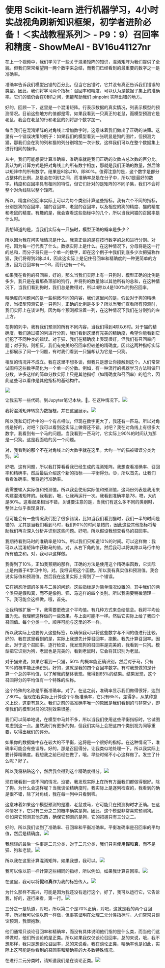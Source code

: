 # 使用 Scikit-learn 进行机器学习，4小时实战视角刷新知识框架，初学者进阶必备！＜实战教程系列＞ - P9：9）召回率和精度 - ShowMeAI - BV16u41127nr

在上一个视频中，我们学习了一些关于混淆矩阵的知识，混淆矩阵为我们提供了全貌。但我们常常希望用一两个数字来总结，而我们已经看到的最重要的数字之一是准确率。

准确率告诉我们模型出错的百分比。但当它出错时，它并没有真正告诉我们错误的类型。因此，我们将学习两个指标：召回率和精度，可以认为是数据子集上的准确率。它们的值仍会在0到1之间，但能帮助我们 pinpoint 实际出错的地方。

好的，回顾一下，这里是一个混淆矩阵。行表示数据的真实情况，列表示模型的预测情况。目前这些地方的值都是零。如果我看到一只真正的老鼠，而模型预测它是老鼠，我会在老鼠的行和老鼠的列将那个数字加一。

每当我们在混淆矩阵的对角线上增加数字时，这意味着我们做出了正确的决策。这里有一个错误决策的例子：如果我们的模型看到一张明显是狗的图片，但预测为猫，那我们会在狗的列和猫的列分别增加一次计数，这样我们可以在整个数据集上进行相同的操作。

从中，我们可能想要计算准确率，准确率就是我们正确的次数占总次数的百分比。我认为的计算方式是把对角线上的所有数字相加，那就是我们正确的数量，然后除以矩阵中的所有数字。结果是8除以10，即80%。值得注意的是，这个数字是部分占整体的比例，总是会在0到1之间，而准确率总是在分子中，所以1是最好的数字。精度和召回率具有相同的特性，但它们针对的是矩阵的不同子集，我们不会将整个对角线除以整个矩阵。

所以，精度和召回率实际上可以为每个类别计算这些指标。我有六个不同的指标，分别是狗的召回率、猫的召回率、老鼠的召回率，以及相应的狗的精度、猫的精度和老鼠的精度。有趣的是，我会查看这些指标中的几个，所以当我问猫的召回率是什么时。

我想知道的是，当我们实际有一只猫时，模型正确的概率是多少？

所以因为我在问实际情况是什么。我真正做的是在按行数字的总和进行分割。对吧，因为每一行代表了什么。数据实际上是什么。在这种情况下，分母将是这一行的总和，而分子将只是一个单一的数字，即在这个例子中我们到底多少次把猫称作猫，我们将得到2除以4，因此这实际上是记住召回率和精确度的一种更简单的方法，因为召回率有一个R，而行也有一个R。

如果我在看狗的召回率，好的，那么当我们实际上有一只狗时，模型正确的比例是多少，我只是在看那条顶部的狗行，并将狗的数量除以其他所有的总和，在这种情况下，当我们看到狗时，我们总是做得对，所以4除以4是100%的狗召回率。

精确度的问题问的是一些稍微不同的内容，我们这里问的是，假设对于狗的精确度，当模型预测它是一只狗时，正确的比例是多少？所以当我们查看所有预测时，我们实际上在谈论列，因为每个预测都沿着一列，在这种情况下我们在分割狗的左上方。

在狗的列中，我有我们预测的所有不同内容，当我们得到4除以6时。对于猫的精确度，我们通过猫的列进行分割，我们看到这里有完美的精确度，希望你能看到它们犯了不同种类的错误。对于猫，我们在精确度上表现很好，但我们有召回率问题；对于狗，则相反，我们有完美的召回率但较差的精确度，因此这两种指标实际上都展示了同一个问题，有时我们看到一只猫却认为它是一只狗。

相反的情况并不成立。我在这里不想多谈，但我只是想让你接触到这个。人们常常试图将这些数字简化为一个单一的分数。例如，有一种流行的机器学习方法叫做F1分数，许多这样的简单分数实际上只是其他指标（如精确度和召回率）的组合，因此这些可以看作是其他指标的基础构件。

![](img/4322a1ad92201482e285377a84085572_1.png)

让我去写一些代码。到Jupyter笔记本块。🤧。在这种情况下。![](img/4322a1ad92201482e285377a84085572_3.png)

我将混淆矩阵转换为数据框，并在这里展示。![](img/4322a1ad92201482e285377a84085572_5.png)

所以我和幻灯片中的一个有点相似，但现在数字更大了，我还有一匹马。所以对角线是好的，对吧？我可以看到这实际上做得还不错，对吧？我在对角线上有很多大数字。我看到有一个马的问题。当我看到一匹马时，它实际上90%的时间认为那是一只狗。这是我面临的另一个问题。

对，我看到的那个不在对角线上的大数字就在这里。大约一半的猫被错误分类为狗。![](img/4322a1ad92201482e285377a84085572_7.png)

好吧，这有问题，所以我打算看看我已经生成的混淆矩阵。我想查看准确率、召回率和精确率，然后最后介绍这个新的指标——平衡得分。😊，所以首先，让我们看看准确率。我将运行准确率。

我需要输入实际值和预测值。所以我会使用实际值和预测值，这两份列表是我用来构建混淆矩阵的。我看到，哦，让我再运行一次。我看到准确率是78，嗯，大约是80%。这看起来相当不错，关键要注意的是，当我们有这么多不同的类别时，整体上似乎表现良好。

但可能会有一些情况我们犯了很多错误，比如当我们看到猫时，我们一半的时间是错的，尤其是当我们看到马时，我们90%的时间是错的，因此这些其他指标将帮助我们再次深入分析并识别这些问题。好吧，所以假设我想查看马的召回率。

我期待看到马时的准确率是10%。所以我们只知道10%的时间。可以这样做：我可以从混淆矩阵中获取马的值。对，从右下角的值。然后我可以将其除以马行中的所有值之和。对，我可以这样做。

我得到了10%，正如我预期的那样，正确的方法是使用这个精确率函数，它实际上是内置于K学习中的。对。我将调用这个函数。所以我有真实值和预测值。我会说实际值和预测值。然后我在这里实际上得到了一个错误。

它在抱怨所谓的多类与二类的问题。这些指标是为简单情况设置的，其中我们的两个类只是假和真，而不是像狗、猫、马这样的四个类别。所以我需要稍微清理一下。我可能会这样做。哦，首先。

让我稍微扩展一下，我需要更改这个平均值。有几种方式来总结信息。我将平均设置为无。我理解这样做的一些效果。与上面可能不一样。然后它实际上给了我四个召回值。每个分类一个。顺序可能与这里的不一样。

所以我实际上也要传入这些标签，以确保我可以将这些数字与不同的值进行比较。好的，我在这里看到的是，实际上我想先计算召回率，抱歉。我先计算召回率。因此，对于这个召回率，逐行检查，我发现狗的召回率是完美的，我看到一只狗。模型把它识别为狗，老鼠也是完美的，看到老鼠时，它会将其识别为老鼠。

对于猫来说，如果它看到一只猫，50% 的概率能正确识别，然后对于马，只有10%的概率能正确识别。好的，这就是我的四个召回率数字。有时我想做的是计算一个总的平均值，以了解我的整体表现。我得到65%的结果。结果发现，这个召回得分的平均值有一个特殊的名称。

这个特殊的名称是平衡准确率。对了。在这之前，准确率显示我们做得很好，达到了80%。但现在我实际上计算这个平衡准确率，它只有65%，差得多，从某种意义上说，这更有意义。我们之前的高准确率唯一的原因是我们看到的马非常少，即使我们的模型对马的识别效果很差。

我们可以简单地说，在模型中马并不多，所以当我们使用这些平衡指标时，它试图考虑到这一点。虽然我们有更多的狗，但我们实际上会把这四个类别视为同等重要，以得出我们的评分。

如果你的数据集中存在较大的不平衡，这将是一个很好的指标。在这种情况下，准确率可能会有些误导。好的，那是召回得分。让我类似地处理一下。所以我实际上要计算精确度。我想我之前已经在做了，哦。早些时候不小心这样做了。发生了什么呢？好了。

所以我将粘贴这个，然后我会得到这个精确度得分。![](img/4322a1ad92201482e285377a84085572_9.png)

现在我看到一些不同的情况，没错，我发现实际上在所有方面我们都做得很好。除了狗。为什么会这样呢？当我谈论精确度时，我实际上是逐列检查的，我看到的确是很不错，除了对角线，我在每一列中只看到零。

这意味着如果这个模型预测的是猫、老鼠或马，它可能只在预测狗时才正确。在这种情况下，它只有三分之二的概率确实是狗。因此，这个模型非常喜欢预测狗。😊如果它预测其他东西，确保它预测的是狗，它的把握只有三分之二。

好的，所以我们谈到了准确率、召回率和平衡准确率。平衡准确率是召回率的平均值，然后是精确度。![](img/4322a1ad92201482e285377a84085572_11.png)

我想谈的最后一件事是二元分类，对于二元分类，我们只需使用**假**和**真**，而不是猫、狗和老鼠。![](img/4322a1ad92201482e285377a84085572_13.png)

所以我在这里计算混淆矩阵，如果我想，我可以。![](img/4322a1ad92201482e285377a84085572_15.png)

我可以像以前一样计算这些相同的指标，所以例如，如果我计算召回率。![](img/4322a1ad92201482e285377a84085572_17.png)

在这里，我可以将**假**和**真**作为我的标签传入。![](img/4322a1ad92201482e285377a84085572_19.png)

为什么那样不高兴，可能是因为我还没有运行这个，好了，我可以运行它，它告诉我，好的，逐行来看，第一行。![](img/4322a1ad92201482e285377a84085572_21.png)

三分之一是轨道，对吧，所以第二个是70%正确，对吧，这就是我的两个召回率，所以我可以像以前一样做，但事实证明在处理二元分类指标时，人们常常只谈论预测，我很抱歉。

他们通常只谈论召回率和精确率，而没有具体说明他们指的是什么类，而当他们这样做时，他们所谈论的是正类。所以如果我仅仅谈论召回率，总的来说，哦，我不想那样，我只是想谈论召回率，总的来说看，我在谈论正类，精确率也是如此，实际上这可能是你看到的召回率和精确率的大多数特殊情况。

在进行二元分类时，请知道我们是在谈论正类。![](img/4322a1ad92201482e285377a84085572_23.png)
